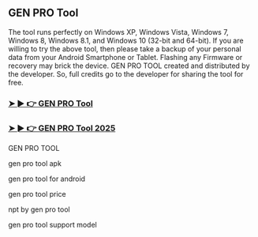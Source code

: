 ## GEN PRO Tool

The tool runs perfectly on Windows XP, Windows Vista, Windows 7, Windows 8, Windows 8.1, and Windows 10 (32-bit and 64-bit). If you are willing to try the above tool, then please take a backup of your personal data from your Android Smartphone or Tablet. Flashing any Firmware or recovery may brick the device. GEN PRO TOOL created and distributed by the developer. So, full credits go to the developer for sharing the tool for free.

### [➤ ► 👉 GEN PRO Tool](https://tinyurl.com/9rdtyvz2)

### [➤ ► 👉 GEN PRO Tool 2025](https://tinyurl.com/9rdtyvz2)

GEN PRO TOOL

gen pro tool apk

gen pro tool for android

gen pro tool price

npt by gen pro tool

gen pro tool support model
